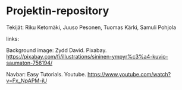 # Projektin-repository
Tekijät:
Riku Ketomäki, Juuso Pesonen, Tuomas Kärki, Samuli Pohjola

links:

Background image: Zydd David. Pixabay. https://pixabay.com/fi/illustrations/sininen-ympyr%c3%a4-kuvio-saumaton-756194/

Navbar: Easy Tutorials. Youtube. https://www.youtube.com/watch?v=Fx_NpAPM-iU